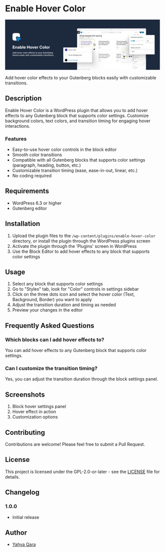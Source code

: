 # Enable Hover Color

![Enable Hover Color](https://github.com/qarayahya/enable-hover-color/blob/master/_wordpress-org/banner-1544x500.png) 

Add hover color effects to your Gutenberg blocks easily with customizable transitions.

## Description

Enable Hover Color is a WordPress plugin that allows you to add hover effects to any Gutenberg block that supports color settings. Customize background colors, text colors, and transition timing for engaging hover interactions.

### Features

- Easy-to-use hover color controls in the block editor
- Smooth color transitions
- Compatible with all Gutenberg blocks that supports color settings (paragraph, heading, button, etc.)
- Customizable transition timing (ease, ease-in-out, linear, etc.)
- No coding required

## Requirements

- WordPress 6.3 or higher
- Gutenberg editor

## Installation

1. Upload the plugin files to the `/wp-content/plugins/enable-hover-color` directory, or install the plugin through the WordPress plugins screen
2. Activate the plugin through the 'Plugins' screen in WordPress
3. Use the Block Editor to add hover effects to any block that supports color settings

## Usage

1. Select any block that supports color settings
2. Go to "Styles" tab, look for "Color" controls in settings sidebar
3. Click on the three dots icon and select the hover color (Text, Background, Border) you want to apply
4. Adjust the transition duration and timing as needed
5. Preview your changes in the editor

## Frequently Asked Questions

### Which blocks can I add hover effects to?

You can add hover effects to any Gutenberg block that supports color settings.

### Can I customize the transition timing?

Yes, you can adjust the transition duration through the block settings panel.

## Screenshots

1. Block hover settings panel
2. Hover effect in action
3. Customization options

## Contributing

Contributions are welcome! Please feel free to submit a Pull Request.

## License

This project is licensed under the GPL-2.0-or-later - see the [LICENSE](LICENSE) file for details.

## Changelog

### 1.0.0
- Initial release

## Author

- [Yahya Qara](https://github.com/qarayahya) 